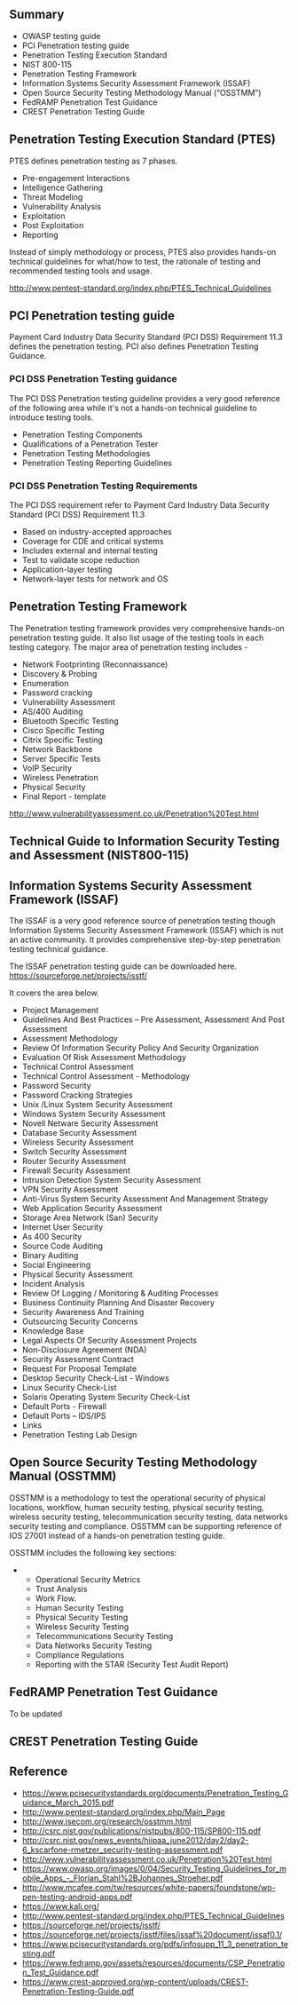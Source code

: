 ## Summary

  - OWASP testing guide
  - PCI Penetration testing guide
  - Penetration Testing Execution Standard
  - NIST 800-115
  - Penetration Testing Framework
  - Information Systems Security Assessment Framework (ISSAF)
  - Open Source Security Testing Methodology Manual (“OSSTMM”)
  - FedRAMP Penetration Test Guidance
  - CREST Penetration Testing Guide

## Penetration Testing Execution Standard (PTES)

PTES defines penetration testing as 7 phases.

  - Pre-engagement Interactions
  - Intelligence Gathering
  - Threat Modeling
  - Vulnerability Analysis
  - Exploitation
  - Post Exploitation
  - Reporting

Instead of simply methodology or process, PTES also provides hands-on
technical guidelines for what/how to test, the rationale of testing and
recommended testing tools and usage.

<http://www.pentest-standard.org/index.php/PTES_Technical_Guidelines>

## PCI Penetration testing guide

Payment Card Industry Data Security Standard (PCI DSS) Requirement 11.3
defines the penetration testing. PCI also defines Penetration Testing
Guidance.

### PCI DSS Penetration Testing guidance

The PCI DSS Penetration testing guideline provides a very good reference
of the following area while it's not a hands-on technical guideline to
introduce testing tools.

  - Penetration Testing Components
  - Qualifications of a Penetration Tester
  - Penetration Testing Methodologies
  - Penetration Testing Reporting Guidelines

### PCI DSS Penetration Testing Requirements

The PCI DSS requirement refer to Payment Card Industry Data Security
Standard (PCI DSS) Requirement 11.3

  - Based on industry-accepted approaches
  - Coverage for CDE and critical systems
  - Includes external and internal testing
  - Test to validate scope reduction
  - Application-layer testing
  - Network-layer tests for network and OS

## Penetration Testing Framework

The Penetration testing framework provides very comprehensive hands-on
penetration testing guide. It also list usage of the testing tools in
each testing category. The major area of penetration testing includes -

  - Network Footprinting (Reconnaissance)
  - Discovery & Probing
  - Enumeration
  - Password cracking
  - Vulnerability Assessment
  - AS/400 Auditing
  - Bluetooth Specific Testing
  - Cisco Specific Testing
  - Citrix Specific Testing
  - Network Backbone
  - Server Specific Tests
  - VoIP Security
  - Wireless Penetration
  - Physical Security
  - Final Report - template

<http://www.vulnerabilityassessment.co.uk/Penetration%20Test.html>

## Technical Guide to Information Security Testing and Assessment (NIST800-115)

## Information Systems Security Assessment Framework (ISSAF)

The ISSAF is a very good reference source of penetration testing though
Information Systems Security Assessment Framework (ISSAF) which is not
an active community. It provides comprehensive step-by-step penetration
testing technical guidance.

The ISSAF penetration testing guide can be downloaded here.
<https://sourceforge.net/projects/isstf/>

It covers the area below.

  - Project Management
  - Guidelines And Best Practices – Pre Assessment, Assessment And Post
    Assessment
  - Assessment Methodology
  - Review Of Information Security Policy And Security Organization
  - Evaluation Of Risk Assessment Methodology
  - Technical Control Assessment
  - Technical Control Assessment - Methodology
  - Password Security
  - Password Cracking Strategies
  - Unix /Linux System Security Assessment
  - Windows System Security Assessment
  - Novell Netware Security Assessment
  - Database Security Assessment
  - Wireless Security Assessment
  - Switch Security Assessment
  - Router Security Assessment
  - Firewall Security Assessment
  - Intrusion Detection System Security Assessment
  - VPN Security Assessment
  - Anti-Virus System Security Assessment And Management Strategy
  - Web Application Security Assessment
  - Storage Area Network (San) Security
  - Internet User Security
  - As 400 Security
  - Source Code Auditing
  - Binary Auditing
  - Social Engineering
  - Physical Security Assessment
  - Incident Analysis
  - Review Of Logging / Monitoring & Auditing Processes
  - Business Continuity Planning And Disaster Recovery
  - Security Awareness And Training
  - Outsourcing Security Concerns
  - Knowledge Base
  - Legal Aspects Of Security Assessment Projects
  - Non-Disclosure Agreement (NDA)
  - Security Assessment Contract
  - Request For Proposal Template
  - Desktop Security Check-List - Windows
  - Linux Security Check-List
  - Solaris Operating System Security Check-List
  - Default Ports - Firewall
  - Default Ports – IDS/IPS
  - Links
  - Penetration Testing Lab Design

## Open Source Security Testing Methodology Manual (OSSTMM)

OSSTMM is a methodology to test the operational security of physical
locations, workflow, human security testing, physical security testing,
wireless security testing, telecommunication security testing, data
networks security testing and compliance. OSSTMM can be supporting
reference of IOS 27001 instead of a hands-on penetration testing guide.

OSSTMM includes the following key sections:

  -   - Operational Security Metrics
      - Trust Analysis
      - Work Flow.
      - Human Security Testing
      - Physical Security Testing
      - Wireless Security Testing
      - Telecommunications Security Testing
      - Data Networks Security Testing
      - Compliance Regulations
      - Reporting with the STAR (Security Test Audit Report)

## FedRAMP Penetration Test Guidance

To be updated

## CREST Penetration Testing Guide

## Reference

  - <https://www.pcisecuritystandards.org/documents/Penetration_Testing_Guidance_March_2015.pdf>
  - <http://www.pentest-standard.org/index.php/Main_Page>
  - <http://www.isecom.org/research/osstmm.html>
  - <http://csrc.nist.gov/publications/nistpubs/800-115/SP800-115.pdf>
  - <http://csrc.nist.gov/news_events/hiipaa_june2012/day2/day2-6_kscarfone-rmetzer_security-testing-assessment.pdf>
  - <http://www.vulnerabilityassessment.co.uk/Penetration%20Test.html>
  - <https://www.owasp.org/images/0/04/Security_Testing_Guidelines_for_mobile_Apps_-_Florian_Stahl%2BJohannes_Stroeher.pdf>
  - <http://www.mcafee.com/tw/resources/white-papers/foundstone/wp-pen-testing-android-apps.pdf>
  - <https://www.kali.org/>
  - <http://www.pentest-standard.org/index.php/PTES_Technical_Guidelines>
  - <https://sourceforge.net/projects/isstf/>
  - <https://sourceforge.net/projects/isstf/files/issaf%20document/issaf0.1/>
  - <https://www.pcisecuritystandards.org/pdfs/infosupp_11_3_penetration_testing.pdf>
  - <https://www.fedramp.gov/assets/resources/documents/CSP_Penetration_Test_Guidance.pdf>
  - <https://www.crest-approved.org/wp-content/uploads/CREST-Penetration-Testing-Guide.pdf>